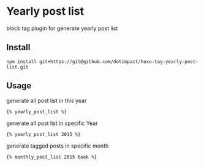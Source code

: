# Yearly post list
block tag plugin for generate yearly post list

## Install
```
npm install git+https://git@github.com/dotimpact/hexo-tag-yearly-post-list.git
```

## Usage
generate all post list in this year
```
{% yearly_post_list %}
```
generate all post list in specific Year
```
{% yearly_post_list 2015 %}
```
generate tagged posts in specific month
```
{% monthly_post_list 2015 book %}
```
